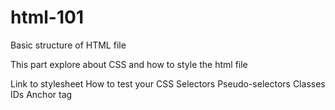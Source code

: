 # html-101
Basic structure of HTML file

This part explore about CSS and how to style the html file


Link to stylesheet
How to test your CSS 
Selectors
Pseudo-selectors
Classes
IDs
Anchor tag
